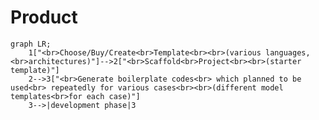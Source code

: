 # Product

<div class='pt-10'>

```mermaid {scale: 1.4}
graph LR;
    1["<br>Choose/Buy/Create<br>Template<br><br>(various languages,<br>architectures)"]-->2["<br>Scaffold<br>Project<br><br>(starter template)"]
    2-->3["<br>Generate boilerplate codes<br> which planned to be used<br> repeatedly for various cases<br><br>(different model templates<br>for each case)"]
    3-->|development phase|3
    
```

</div>
